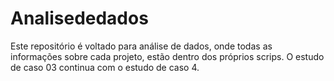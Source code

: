 # Analisededados
Este repositório é voltado para análise de dados, onde todas as informações sobre cada projeto, estão dentro dos próprios scrips. 
O estudo de caso 03 continua com o estudo de caso 4.
